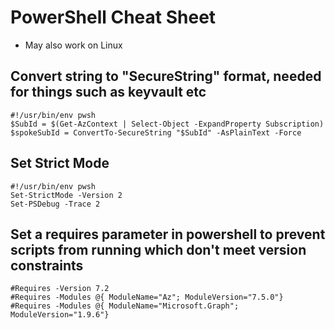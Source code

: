 # PowerShell Cheat Sheet

- May also work on Linux

## Convert string to "SecureString" format, needed for things such as keyvault etc

```
#!/usr/bin/env pwsh
$SubId = $(Get-AzContext | Select-Object -ExpandProperty Subscription)
$spokeSubId = ConvertTo-SecureString "$SubId" -AsPlainText -Force
```

## Set Strict Mode

```
#!/usr/bin/env pwsh
Set-StrictMode -Version 2
Set-PSDebug -Trace 2
```


## Set a requires parameter in powershell to prevent scripts from running which don't meet version constraints

```
#Requires -Version 7.2
#Requires -Modules @{ ModuleName="Az"; ModuleVersion="7.5.0"}
#Requires -Modules @{ ModuleName="Microsoft.Graph"; ModuleVersion="1.9.6"}
```
